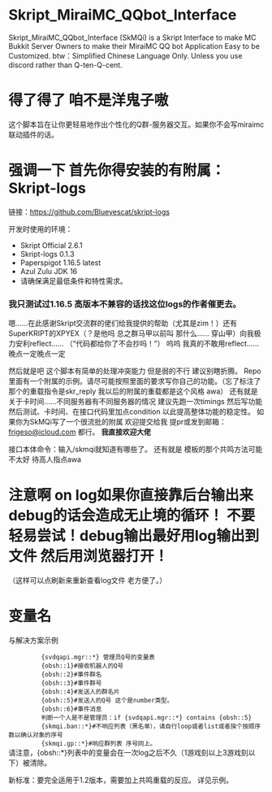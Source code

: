# Skript_MiraiMC_QQbot_Interface
Skript_MiraiMC_QQbot_Interface (SkMQi) is a Skript Interface to make MC Bukkit Server Owners to make their MiraiMC QQ bot Application Easy to be Customized.
btw：Simplified Chinese Language Only. Unless you use discord rather than Q-ten-Q-cent.

# 得了得了 咱不是洋鬼子嗷
这个脚本旨在让你更轻易地作出个性化的Q群-服务器交互。如果你不会写miraimc联动插件的话。
# 强调一下 首先你得安装的有附属：Skript-logs
链接：https://github.com/Blueyescat/skript-logs 

开发时使用的环境：
 - Skript Official 2.6.1
 - Skript-logs 0.1.3
 - Paperspigot 1.16.5 latest
 - Azul Zulu JDK 16
 - 请确保满足最低条件和特性需求。

### 我只测试过1.16.5 高版本不兼容的话找这位logs的作者催更去。

嗯……在此感谢Skript交流群的佬们给我提供的帮助（尤其是zim！）还有SuperKRIPT的XPYEX（？是他吗 总之群马甲以前叫 那什么…… 穿山甲）向我极力安利reflect……
（“代码都给你了不会抄吗！”）
呜呜 我真的不敢用reflect……晚点一定晚点一定

然后就是吧 这个脚本有简单的处理冲突能力 但是弱的不行 建议别瞎折腾。
Repo里面有一个附属的示例。请尽可能按照里面的要求写你自己的功能。（忘了标注了 那个的重载指令是skr_reply 我以后的附属的重载都是这个风格 awa）
还有就是关于卡时间……不同服务器有不同服务器的情况 建议先跑一次timings 然后写功能 然后测试、卡时间、在接口代码里加点condition 以此提高整体功能的稳定性。
如果你为SkMQi写了一个很流批的附属 欢迎提交给我 提pr或发到邮箱： frigeso@icloud.com 都行。
**我直接欢迎大佬**

接口本体命令：输入/skmqi就知道有哪些了。
还有就是 模板的那个共鸣方法可能不太好 待高人指点awa
# 注意啊 on log如果你直接靠后台输出来debug的话会造成无止境的循环！ 不要轻易尝试！debug输出最好用log输出到文件 然后用浏览器打开！
（这样可以点刷新来重新查看log文件 老方便了。）

# 变量名
与解决方案示例<br>

`         {svdqapi.mgr::*} 管理员Q号的变量表`<br>
`         {obsh::1}#接收机器人的Q号`<br>
`         {obsh::2}#事件群名`<br>
`         {obsh::3}#事件群号`<br>
`         {obsh::4}#发送人的群名片`<br>
`         {obsh::5}#发送人的Q号 这个是number类型。`<br>
`         {obsh::6}#事件消息`<br>
`         判断一个人是不是管理员：if {svdqapi.mgr::*} contains {obsh::5}`<br>
`         {skmqi.ban::*}#不响应列表（黑名单），请自行loop或者list或者挨个按顺序数以确认对象的序号`<br>
`         {skmqi.gp::*}#响应群列表 序号同上。`<br>
请注意，{obsh::*\}列表中的变量会在一次log之后不久（1游戏刻以上3游戏刻以下）被清除。

新标准：要完全适用于1.2版本，需要加上共鸣重载的反应。
详见示例。


